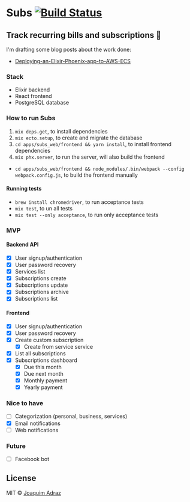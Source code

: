 # Subs [![Build Status](https://travis-ci.org/joaquimadraz/subs.svg?branch=master)](https://travis-ci.org/joaquimadraz/subs)
## Track recurring bills and subscriptions :money_with_wings:

I'm drafting some blog posts about the work done:
- [Deploying-an-Elixir-Phoenix-app-to-AWS-ECS](https://github.com/joaquimadraz/subs/wiki/Deploying-an-Elixir-Phoenix-app-to-AWS-ECS-(WIP))

### Stack
- Elixir backend
- React frontend
- PostgreSQL database

### How to run Subs
1. `mix deps.get`, to install dependencies
2. `mix ecto.setup`, to create and migrate the database
3. `cd apps/subs_web/frontend && yarn install`, to install frontend dependencies
3. `mix phx.server`, to run the server, will also build the frontend

- `cd apps/subs_web/frontend && node_modules/.bin/webpack --config webpack.config.js`, to build the frontend manually

#### Running tests
- `brew install chromedriver`, to run acceptance tests
- `mix test`, to un all tests
- `mix test --only acceptance`, to run only acceptance tests

### MVP
#### Backend API
- [x] User signup/authentication
- [x] User password recovery
- [x] Services list
- [x] Subscriptions create
- [x] Subscriptions update
- [x] Subscriptions archive
- [x] Subscriptions list

#### Frontend
- [x] User signup/authentication
- [x] User password recovery
- [x] Create custom subscription
  - [x] Create from service service
- [x] List all subscriptions
- [x] Subscriptions dashboard
  - [x] Due this month
  - [x] Due next month
  - [x] Monthly payment
  - [x] Yearly payment

### Nice to have
- [ ] Categorization (personal, business, services)
- [x] Email notifications
- [ ] Web notifications

### Future
- [ ] Facebook bot

## License
MIT © [Joaquim Adraz](http://joaquimadraz.com)
